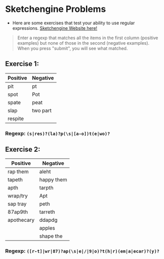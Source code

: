 # Sketchengine Problems

- Here are some exercises that test your ability to use regular expressions.
  [Sketchengine Website here!](https://regex.sketchengine.co.uk/)

> Enter a regexp that matches all the items in the first column (positive examples) but none
> of those in the second (negative examples). When you press "submit", you will see what matched.

## Exercise 1:

| Positive | Negative |
| -------- | -------- |
| pit      | pt       |
| spot     | Pot      |
| spate    | peat     |
| slap     | two part |
| respite  |          |

### Regexp: `(s|res)?(la)?p(\s|[a-o])t(e|wo)?`

## Exercise 2:

| Positive   | Negative   |
| ---------- | ---------- |
| rap them   | aleht      |
| tapeth     | happy them |
| apth       | tarpth     |
| wrap/try   | Apt        |
| sap tray   | peth       |
| 87ap9th    | tarreth    |
| apothecary | ddapdg     |
|            | apples     |
|            | shape the  |

### Regexp: `([r-t]|wr|87)?ap(\s|e|/|9|o)?t(h|r)(em|a|ecar)?(y)?`
